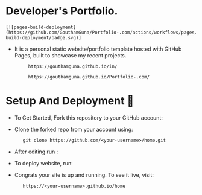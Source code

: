 # Developer's Portfolio.

    [![pages-build-deployment](https://github.com/GouthamGuna/Portfolio-.com/actions/workflows/pages/pages-build-deployment/badge.svg)]          

   * It is a personal static website/portfolio template hosted with GitHub Pages, built to showcase my recent projects.
   
              https://gouthamguna.github.io/in/ 
       
              https://gouthamguna.github.io/Portfolio-.com/ 
        
# Setup And Deployment 🔧

  * To Get Started, Fork this repository to your GitHub account:

  * Clone the forked repo from your account using:
  
           git clone https://github.com/<your-username>/home.git
  
  * After editing run :
  
 * To deploy website, run:
  
* Congrats your site is up and running. To see it live, visit:
  
         https://<your-username>.github.io/home
